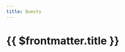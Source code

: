 ```yaml
---
title: Quests
---
```


<script setup>
  import QuestListCard from '.vitepress/components/QuestListCard.vue'
  import { data } from '.vitepress/data/questlist.data.js'
</script>

<h1>{{ $frontmatter.title }}</h1>

<div v-for="(item) in data" >
  <QuestListCard :quest="item" />
</div>

<!-- <pre>{{ data }}</pre> -->

